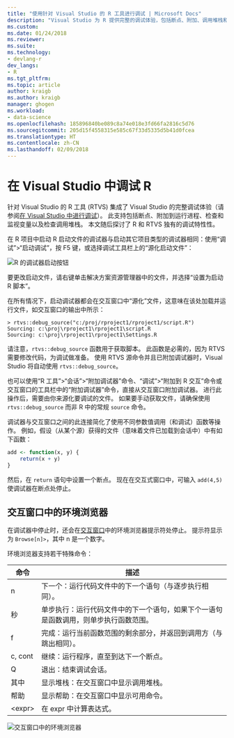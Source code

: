 ```yaml
---
title: "使用针对 Visual Studio 的 R 工具进行调试 | Microsoft Docs"
description: "Visual Studio 为 R 提供完整的调试体验，包括断点、附加、调用堆栈和检查变量。"
ms.custom: 
ms.date: 01/24/2018
ms.reviewer: 
ms.suite: 
ms.technology:
- devlang-r
dev_langs:
- R
ms.tgt_pltfrm: 
ms.topic: article
author: kraigb
ms.author: kraigb
manager: ghogen
ms.workload:
- data-science
ms.openlocfilehash: 185896840be089c8a74e018e3fd66fa2816c5d76
ms.sourcegitcommit: 205d15f4558315e585c67f33d5335d5b41d0fcea
ms.translationtype: HT
ms.contentlocale: zh-CN
ms.lasthandoff: 02/09/2018
---
```

# <a name="debugging-r-in-visual-studio"></a>在 Visual Studio 中调试 R

针对 Visual Studio 的 R 工具 (RTVS) 集成了 Visual Studio 的完整调试体验（请参阅[在 Visual Studio 中进行调试](../debugger/debugging-in-visual-studio.md)）。 此支持包括断点、附加到运行进程、检查和监视变量以及检查调用堆栈。 本文随后探讨了 R 和 RTVS 独有的调试特性性。

在 R 项目中启动 R 启动文件的调试器与启动其它项目类型的调试器相同：使用“调试”>“启动调试”，按 F5 键，或选择调试工具栏上的“源化启动文件”： 

![R 的调试器启动按钮](media/debugger-start-button.png)

要更改启动文件，请右键单击解决方案资源管理器中的文件，并选择“设置为启动 R 脚本”。

在所有情况下，启动调试器都会在交互窗口中“源化”文件，这意味在该处加载并运行文件，如交互窗口的输出中所示：

```output
> rtvs::debug_source("c:/proj/rproject1/rproject1/script.R")
Sourcing: c:\proj\rproject1\rproject1\script.R
Sourcing: c:\proj\rproject1\rproject1\Settings.R
```

请注意，`rtvs::debug_source` 函数用于获取脚本。 此函数是必需的，因为 RTVS 需要修改代码，为调试做准备。 使用 RTVS 源命令并且已附加调试器时，Visual Studio 将自动使用 `rtvs::debug_source`。

也可以使用“R 工具”>“会话”>“附加调试器”命令、“调试”>“附加到 R 交互”命令或交互窗口的工具栏中的“附加调试器”命令，直接从交互窗口附加调试器。 进行此操作后，需要由你来源化要调试的文件。 如果要手动获取文件，请确保使用 `rtvs::debug_source` 而非 R 中的常规 `source` 命令。

调试器与交互窗口之间的此连接简化了使用不同参数值调用（和调试）函数等操作。 例如，假设（从某个源）获得的文件（意味着文件已加载到会话中）中有如下函数：

```R
add <- function(x, y) {
    return(x + y)
}
```

然后，在 `return` 语句中设置一个断点。 现在在交互式窗口中，可输入 `add(4,5)` 使调试器在断点处停止。

## <a name="environment-browser-in-the-interactive-window"></a>交互窗口中的环境浏览器

在调试器中停止时，还会在[交互窗口](interactive-repl-for-r-in-visual-studio.md)中的环境浏览器提示符处停止。 提示符显示为 `Browse[n]>`，其中 n 是一个数字。

环境浏览器支持若干特殊命令：

| 命令 | 描述 |
| --- | --- |
| n | 下一个：运行代码文件中的下一个语句（与逐步执行相同）。 |
| 秒 | 单步执行：运行代码文件中的下一个语句，如果下个一语句是函数调用，则单步执行函数范围。 |
| f | 完成：运行当前函数范围的剩余部分，并返回到调用方（与跳出相同）。 |
| c, cont | 继续：运行程序，直至到达下一个断点。 |
| Q | 退出：结束调试会话。 |
| 其中 | 显示堆栈：在交互窗口中显示调用堆栈。 |
| 帮助 | 显示帮助：在交互窗口中显示可用命令。 |
| &lt;expr&gt; | 在 expr 中计算表达式。 |

![交互窗口中的环境浏览器](media/debugger-environment-browser.png)
